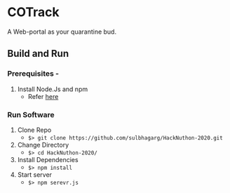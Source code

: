 # COTrack

A Web-portal as your quarantine bud.

## Build and Run

### Prerequisites -

1. Install Node.Js and npm
   - Refer [here](https://nodejs.org/en/download/)

### Run Software

1. Clone Repo
   - `$> git clone https://github.com/sulbhagarg/HackNuthon-2020.git`
2. Change Directory
   - `$> cd HackNuthon-2020/`
3. Install Dependencies
   - `$> npm install`
4. Start server
   - `$> npm serevr.js`